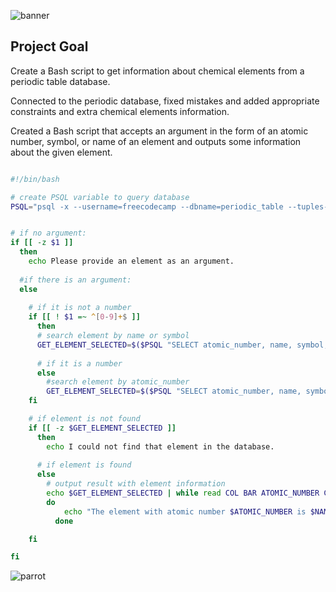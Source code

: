 ![banner](https://github.com/z-bj/Periodic-table-database/blob/master/Banner-Periodic-Table-Database.jpg)


## Project Goal

Create a Bash script to get information about chemical elements from a periodic table database.

Connected to the periodic database, fixed mistakes and added appropriate constraints and extra chemical elements information.

Created a Bash script that accepts an argument in the form of an atomic number, symbol, or name of an element and outputs some information about the given element.

``` bash

#!/bin/bash

# create PSQL variable to query database
PSQL="psql -x --username=freecodecamp --dbname=periodic_table --tuples-only -c"


# if no argument:
if [[ -z $1 ]]
  then
    echo Please provide an element as an argument.
  
  #if there is an argument:
  else 
    
    # if it is not a number 
    if [[ ! $1 =~ ^[0-9]+$ ]]
      then
      # search element by name or symbol
      GET_ELEMENT_SELECTED=$($PSQL "SELECT atomic_number, name, symbol, type, atomic_mass, melting_point_celsius, boiling_point_celsius FROM elements INNER JOIN properties USING(atomic_number) INNER JOIN types USING(type_id) WHERE symbol ILIKE '$1' OR name ILIKE '$1'")
      
      # if it is a number
      else
        #search element by atomic_number
        GET_ELEMENT_SELECTED=$($PSQL "SELECT atomic_number, name, symbol, type, atomic_mass, melting_point_celsius, boiling_point_celsius FROM elements INNER JOIN properties USING(atomic_number)INNER JOIN types USING(type_id) WHERE atomic_number=$1")
    fi

    # if element is not found
    if [[ -z $GET_ELEMENT_SELECTED ]]
      then
        echo I could not find that element in the database.
      
      # if element is found
      else
        # output result with element information
        echo $GET_ELEMENT_SELECTED | while read COL BAR ATOMIC_NUMBER COL BAR NAME COL BAR SYMBOL COL BAR TYPE COL BAR ATOMIC_MASS COL BAR MELTING_POINT COL BAR BOILING_POINT
        do
            echo "The element with atomic number $ATOMIC_NUMBER is $NAME ($SYMBOL). It's a $TYPE, with a mass of $ATOMIC_MASS amu. $NAME has a melting point of $MELTING_POINT celsius and a boiling point of $BOILING_POINT celsius."
          done

    fi

fi
```



![parrot](https://github.com/z-bj/Periodic-table-database/blob/master/science_parrot.gif)
